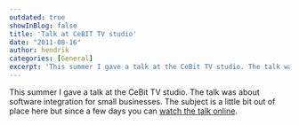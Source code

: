 ```yaml
---
outdated: true
showInBlog: false
title: 'Talk at CeBIT TV studio'
date: "2011-08-16"
author: hendrik
categories: [General]
excerpt: 'This summer I gave a talk at the CeBit TV studio. The talk was about software integration for small businesses.'
---
```

This summer I gave a talk at the CeBit TV studio. The talk was about software integration for small businesses. The subject is a little bit out of place here but since a few days you can
[watch the talk online](http://www.cebit-studio-mittelstand.de/deDE/BroadcastB-282-OneIntegrationPlatform-SIC_Software_Industrie_Consult_GmbH.html).
